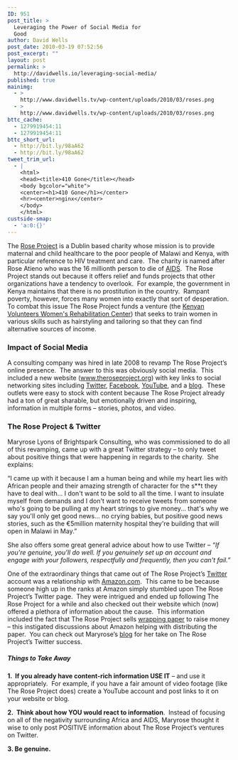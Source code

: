 ```yaml
---
ID: 951
post_title: >
  Leveraging the Power of Social Media for
  Good
author: David Wells
post_date: 2010-03-19 07:52:56
post_excerpt: ""
layout: post
permalink: >
  http://davidwells.io/leveraging-social-media/
published: true
mainimg:
  - >
    http://www.davidwells.tv/wp-content/uploads/2010/03/roses.png
  - >
    http://www.davidwells.tv/wp-content/uploads/2010/03/roses.png
bttc_cache:
  - 1279919454:11
  - 1279919454:11
bttc_short_url:
  - http://bit.ly/98aA62
  - http://bit.ly/98aA62
tweet_trim_url:
  - |
    <html>
    <head><title>410 Gone</title></head>
    <body bgcolor="white">
    <center><h1>410 Gone</h1></center>
    <hr><center>nginx</center>
    </body>
    </html>
custside-smap:
  - 'a:0:{}'
---
```

The <a href="http://www.roseproject.org/">Rose Project</a> is a Dublin based charity whose mission is to provide maternal and child healthcare to the poor people of Malawi and Kenya, with particular reference to HIV treatment and care.  The charity is named after Rose Atieno who was the 16 millionth person to die of <a href="http://aids.gov/">AIDS</a>.  The Rose Project stands out because it offers relief and funds projects that other organizations have a tendency to overlook.  For example, the government in Kenya maintains that there is no prostitution in the country.  Rampant poverty, however, forces many women into exactly that sort of desperation.  To combat this issue The Rose Project funds a venture (the <a href="http://www.roseproject.org/stories/sex-workers/">Kenyan Volunteers Women's Rehabilitation Center</a>) that seeks to train women in various skills such as hairstyling and tailoring so that they can find alternative sources of income.
<!--more-->
<h3><strong>Impact of Social Media</strong></h3>
A consulting company was hired in late 2008 to revamp The Rose Project’s online presence.  The answer to this was obviously social media.  This included a new website (<a href="http://www.theroseproject.org/">www.theroseproject.org</a>) with key links to social networking sites including <a href="http://twitter.com/theroseproject">Twitter</a>, <a href="http://www.facebook.com/pages/The-Rose-Project/64941341884#!/pages/The-Rose-Project/64941341884?v=wall">Facebook</a>, <a href="http://www.youtube.com/theroseproject">YouTube</a>, and a <a href="http://www.roseproject.org/blog/">blog</a>.  These outlets were easy to stock with content because The Rose Project already had a ton of great sharable, but emotionally driven and inspiring, information in multiple forms – stories, photos, and video.
<h3><strong>The Rose Project &amp; Twitter</strong></h3>
Maryrose Lyons of Brightspark Consulting, who was commissioned to do all of this revamping, came up with a great Twitter strategy – to only tweet about positive things that were happening in regards to the charity.  She explains:

“I came up with it because I am a human being and while my heart lies with African people and their amazing strength of character for the s**t they have to deal with... I don't want to be sold to all the time. I want to insulate myself from demands and I don't want to receive tweets from someone who's going to be pulling at my heart strings to give money... that's why we say you'll only get good news... no crying babies, but positive good news stories, such as the €5million maternity hospital they're building that will open in Malawi in May.”

She also offers some great general advice about how to use Twitter – <em>“If you're genuine, you'll do well. If you genuinely set up an account and engage with your followers, respectfully and frequently, then you can't fail.”</em>

One of the extraordinary things that came out of The Rose Project’s <a href="http://twitter.com/theroseproject">Twitter</a> account was a relationship with <a href="http://www.amazon.com">Amazon.com</a>.  This came to be because someone high up in the ranks at Amazon simply stumbled upon The Rose Project’s Twitter page.  They were intrigued and ended up following The Rose Project for a while and also checked out their website which (now) offered a plethora of information about the cause.  This information included the fact that The Rose Project sells <a href="http://www.roseproject.org/donate/gift-wrap/">wrapping paper</a> to raise money – this instigated discussions about Amazon helping with distributing the paper.  You can check out Maryrose’s <a href="http://brightspark-consulting.com/blog/2009/01/twitter-success-story/">blog</a> for her take on The Rose Project’s Twitter success.
<h5><strong>Things to Take Away</strong></h5>
<strong>1.  If you already have content-rich information USE IT</strong> – and use it appropriately.  For example, if you have a fair amount of video footage (like The Rose Project does) create a YouTube account and post links to it on your website or blog.

<strong>2.  Think about how YOU would react to information</strong>.  Instead of focusing on all of the negativity surrounding Africa and AIDS, Maryrose thought it wise to only post POSITIVE information about The Rose Project’s ventures on Twitter.

<strong>3. Be genuine.</strong>